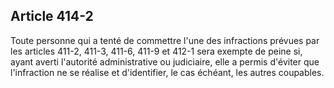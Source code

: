 Article 414-2
----
Toute personne qui a tenté de commettre l'une des infractions prévues par les
articles 411-2, 411-3, 411-6, 411-9 et 412-1 sera exempte de peine si, ayant
averti l'autorité administrative ou judiciaire, elle a permis d'éviter que
l'infraction ne se réalise et d'identifier, le cas échéant, les autres
coupables.

